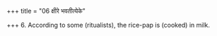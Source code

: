 +++
title = "06 क्षीरे भवतीत्येके"

+++
6. According to some (ritualists), the rice-pap is (cooked) in milk.
